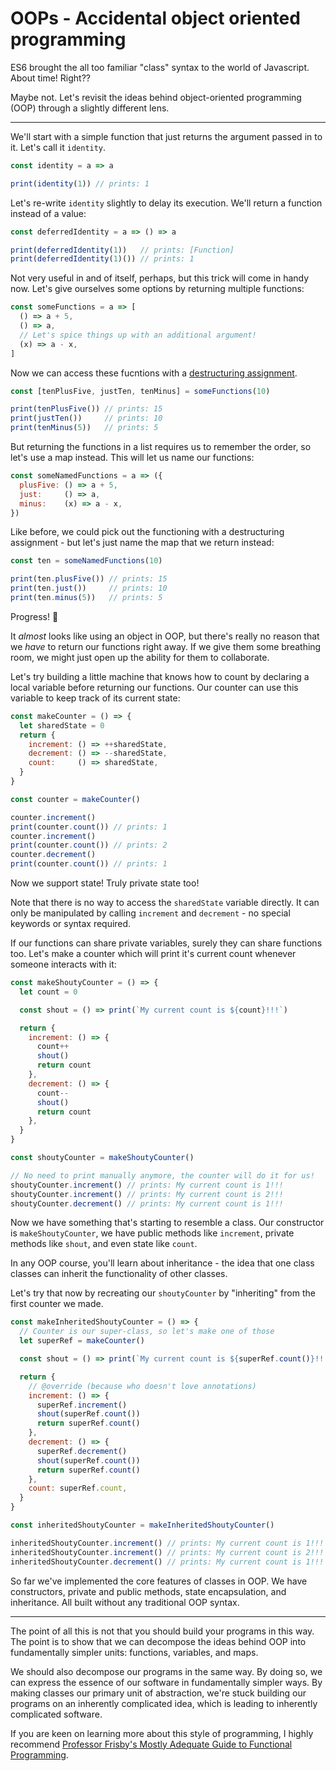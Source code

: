 # OOPs - Accidental object oriented programming

ES6 brought the all too familiar "class" syntax to the world of Javascript. About time! Right??

Maybe not. Let's revisit the ideas behind object-oriented programming (OOP) through a slightly different lens.

---

We'll start with a simple function that just returns the argument passed in to it. Let's call it `identity`.

```javascript
const identity = a => a

print(identity(1)) // prints: 1
```

Let's re-write `identity` slightly to delay its execution. We'll return a function instead of a value:

```javascript
const deferredIdentity = a => () => a

print(deferredIdentity(1))   // prints: [Function]
print(deferredIdentity(1)()) // prints: 1
```

Not very useful in and of itself, perhaps, but this trick will come in handy now. Let's give ourselves some options by returning multiple functions:

```javascript
const someFunctions = a => [
  () => a + 5,
  () => a,
  // Let's spice things up with an additional argument!
  (x) => a - x,
]
```

Now we can access these fucntions with a [destructuring assignment](https://developer.mozilla.org/en-US/docs/Web/JavaScript/Reference/Operators/Destructuring_assignment).

```javascript
const [tenPlusFive, justTen, tenMinus] = someFunctions(10)

print(tenPlusFive()) // prints: 15
print(justTen())     // prints: 10
print(tenMinus(5))   // prints: 5
```


But returning the functions in a list requires us to remember the order, so let's use a map instead. This will let us name our functions:

```javascript
const someNamedFunctions = a => ({
  plusFive: () => a + 5,
  just:     () => a,
  minus:    (x) => a - x,
})
```

Like before, we could pick out the functioning with a destructuring assignment - but let's just name the map that we return instead:

```javascript
const ten = someNamedFunctions(10)

print(ten.plusFive()) // prints: 15
print(ten.just())     // prints: 10
print(ten.minus(5))   // prints: 5
```

Progress! :tada:

It _almost_ looks like using an object in OOP, but there's really no reason that we *have* to return our functions right away. If we give them some breathing room, we might just open up the ability for them to collaborate.

Let's try building a little machine that knows how to count by declaring a local variable before returning our functions. Our counter can use this variable to keep track of its current state:

```javascript
const makeCounter = () => {
  let sharedState = 0
  return {
    increment: () => ++sharedState,
    decrement: () => --sharedState,
    count:     () => sharedState,
  }
}

const counter = makeCounter()

counter.increment()
print(counter.count()) // prints: 1
counter.increment()
print(counter.count()) // prints: 2
counter.decrement()
print(counter.count()) // prints: 1
```

Now we support state! Truly private state too!

Note that there is no way to access the `sharedState` variable directly. It can only be manipulated by calling `increment` and `decrement` - no special keywords or syntax required.

If our functions can share private variables, surely they can share functions too. Let's make a counter which will print it's current count whenever someone interacts with it:

```javascript
const makeShoutyCounter = () => {
  let count = 0

  const shout = () => print(`My current count is ${count}!!!`)

  return {
    increment: () => {
      count++
      shout()
      return count
    },
    decrement: () => {
      count--
      shout()
      return count
    },
  }
}

const shoutyCounter = makeShoutyCounter()

// No need to print manually anymore, the counter will do it for us!
shoutyCounter.increment() // prints: My current count is 1!!!
shoutyCounter.increment() // prints: My current count is 2!!!
shoutyCounter.decrement() // prints: My current count is 1!!!
```

Now we have something that's starting to resemble a class. Our constructor is `makeShoutyCounter`, we have public methods like `increment`, private methods like `shout`, and even state like `count`.

In any OOP course, you'll learn about inheritance - the idea that one class classes can inherit the functionality of other classes.

Let's try that now by recreating our `shoutyCounter` by "inheriting" from the first counter we made.

```javascript
const makeInheritedShoutyCounter = () => {
  // Counter is our super-class, so let's make one of those
  let superRef = makeCounter()

  const shout = () => print(`My current count is ${superRef.count()}!!!`)

  return {
    // @override (because who doesn't love annotations)
    increment: () => {
      superRef.increment()
      shout(superRef.count())
      return superRef.count()
    },
    decrement: () => {
      superRef.decrement()
      shout(superRef.count())
      return superRef.count()
    },
    count: superRef.count,
  }
}

const inheritedShoutyCounter = makeInheritedShoutyCounter()

inheritedShoutyCounter.increment() // prints: My current count is 1!!!
inheritedShoutyCounter.increment() // prints: My current count is 2!!!
inheritedShoutyCounter.decrement() // prints: My current count is 1!!!
```

So far we've implemented the core features of classes in OOP. We have constructors, private and public methods, state encapsulation, and inheritance. All built without any traditional OOP syntax.

---

The point of all this is not that you should build your programs in this way. The point is to show that we can decompose the ideas behind OOP into fundamentally simpler units: functions, variables, and maps.

We should also decompose our programs in the same way. By doing so, we can express the essence of our software in fundamentally simpler ways. By making classes our primary unit of abstraction, we're stuck building our programs on an inherently complicated idea, which is leading to inherently complicated software.

If you are keen on learning more about this style of programming, I highly recommend [Professor Frisby's Mostly Adequate Guide to Functional Programming](https://github.com/MostlyAdequate/mostly-adequate-guide).
